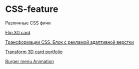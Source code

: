 # CSS-feature
Различные CSS фичи 

[Flip 3D card](https://zet777.github.io/css-feature/css_Flip3D-card.html)

[Трансформации CSS. Блок с рекламой адаптивной верстки](https://zet777.github.io/css-feature/css_Transform.html)

[Transform 3D card portfolio](https://zet777.github.io/css-feature/Transform_3D_card_portfolio.html)

[Burger menu Animation](https://zet777.github.io/css-feature/Burger_menu.html)

